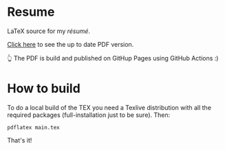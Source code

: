 # Resume

LaTeX source for my _résumé_.

[Click here](http://gerardbosch.github.io/resume) to see the up to date PDF version.

👆 The PDF is build and published on GitHup Pages using GitHub Actions :)

# How to build

To do a local build of the TEX you need a Texlive distribution with all the required packages (full-installation just
to be sure).
Then:

```
pdflatex main.tex
```

That's it!